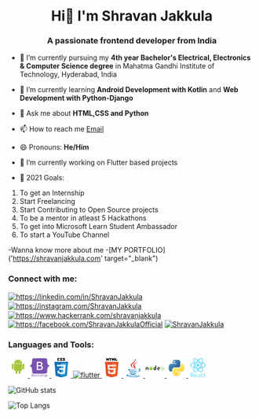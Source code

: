 
<h1 align="center">Hi👋 I'm Shravan Jakkula</h1>
<h3 align="center">A passionate frontend developer from India</h3>



- 🔭 I’m currently pursuing my **4th year Bachelor's Electrical, Electronics & Computer Science degree** in Mahatma Gandhi Institute of Technology, Hyderabad, India

- 🌱 I’m currently learning **Android Development with Kotlin** and **Web Development with Python-Django**

- 💬 Ask me about **HTML,CSS and Python**

- 📫 How to reach me <a href="mailto:shravanjakkula7781@gmail.com">Email</a> 

- 😄 Pronouns: **He/Him**

- 🔭 I’m currently working on Flutter based projects

- 🥅 2021 Goals:
<ol>
     <li>To get an Internship</br></li>
     <li>Start Freelancing</br></li>
     <li>Start Contributing to Open Source projects</br></li>
     <li>To be a mentor in atleast 5 Hackathons</br></li>
     <li>To get into Microsoft Learn Student Ambassador </br></li>
     <li>To start a YouTube Channel</br></li>
 </ol>
 
 -Wanna know more about me -[MY PORTFOLIO]('https://shravanjakkula.com' target="_blank") 


<h3 align="left">Connect with me:</h3>
<p align="left">
<a href="https://linkedin.com/in/ShravanJakkula" target="blank"><img align="center" src="https://cdn.jsdelivr.net/npm/simple-icons@3.0.1/icons/linkedin.svg" alt="https://linkedin.com/in/ShravanJakkula" height="30" width="40" /></a>
<a href="https://instagram.com/ShravanJakkula" target="blank"><img align="center" src="https://cdn.jsdelivr.net/npm/simple-icons@3.0.1/icons/instagram.svg" alt="https://instagram.com/ShravanJakkula" height="30" width="40" /></a>
<a href="https://www.hackerrank.com/shravanjakkula" target="blank"><img align="center" src="https://cdn.jsdelivr.net/npm/simple-icons@3.0.1/icons/hackerrank.svg" alt="https://www.hackerrank.com/shravanjakkula" height="30" width="40" /></a>
 <a href="https://facebook.com/ShravanJakkulaOfficial" target="blank"><img align="center" src="https://cdn.jsdelivr.net/npm/simple-icons@3.0.1/icons/facebook.svg" alt="https://facebook.com/ShravanJakkulaOfficial" height="30" width="40" /></a>
<a href="https://twitter.com/ShravanJakkula" target="blank"><img align="center" src="https://cdn.jsdelivr.net/npm/simple-icons@3.0.1/icons/twitter.svg" alt="ShravanJakkula" height="30" width="40" /></a>
</p>

<h3 align="left">Languages and Tools:</h3>
<p align="left"> <a href="https://developer.android.com" target="_blank"> <img src="https://raw.githubusercontent.com/devicons/devicon/master/icons/android/android-original-wordmark.svg" alt="android" width="40" height="40"/> </a> <a href="https://getbootstrap.com" target="_blank"> <img src="https://raw.githubusercontent.com/devicons/devicon/master/icons/bootstrap/bootstrap-plain-wordmark.svg" alt="bootstrap" width="40" height="40"/> </a> <a href="https://www.w3schools.com/css/" target="_blank"> <img src="https://raw.githubusercontent.com/devicons/devicon/master/icons/css3/css3-original-wordmark.svg" alt="css3" width="40" height="40"/> </a> <a href="https://flutter.dev" target="_blank"> <img src="https://www.vectorlogo.zone/logos/flutterio/flutterio-icon.svg" alt="flutter" width="40" height="40"/> </a> <a href="https://www.w3.org/html/" target="_blank"> <img src="https://raw.githubusercontent.com/devicons/devicon/master/icons/html5/html5-original-wordmark.svg" alt="html5" width="40" height="40"/> </a> <a href="https://www.java.com" target="_blank"> <img src="https://raw.githubusercontent.com/devicons/devicon/master/icons/java/java-original.svg" alt="java" width="40" height="40"/> </a> <a href="https://nodejs.org" target="_blank"> <img src="https://raw.githubusercontent.com/devicons/devicon/master/icons/nodejs/nodejs-original-wordmark.svg" alt="nodejs" width="40" height="40"/> </a> <a href="https://www.python.org" target="_blank"> <img src="https://raw.githubusercontent.com/devicons/devicon/master/icons/python/python-original.svg" alt="python" width="40" height="40"/> </a> <a href="https://reactjs.org/" target="_blank"> <img src="https://raw.githubusercontent.com/devicons/devicon/master/icons/react/react-original-wordmark.svg" alt="react" width="40" height="40"/> </a> </p>

![GitHub stats](https://github-readme-stats.vercel.app/api?username=shravanjakkula&show_icons=true&theme=vue&hide_border=true&count_private=true&bg_color=101013&title_color=00DCA8&text_color=FDFCFF)

![Top Langs](https://github-readme-stats.vercel.app/api/top-langs/?username=shravanjakkula&layout=compact&show_icons=true&theme=vue&hide_border=true&count_private=true&bg_color=101013&title_color=00DCA8&text_color=FDFCFF)
